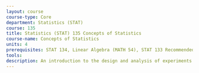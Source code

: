 ```yaml
---
layout: course 
course-type: Core
department: Statistics (STAT)
course: 135
title: Statistics (STAT) 135 Concepts of Statistics
course-name: Concepts of Statistics
units: 4
prerequisites: STAT 134, Linear Algebra (MATH 54), STAT 133 Recommended
tools: 
description: An introduction to the design and analysis of experiments. This course covers planning, conducting, and analyzing statistically designed experiments with an emphasis on hands-on experience. Standard designs studied include factorial designs, block designs, latin square designs, and repeated measures designs. Other topics covered include the principles of design, randomization, ANOVA, response surface methodoloy, and computer experiments.
---
```

